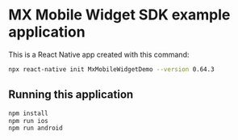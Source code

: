# MX Mobile Widget SDK example application

This is a React Native app created with this command:

```bash
npx react-native init MxMobileWidgetDemo --version 0.64.3
```

## Running this application

```bash
npm install
npm run ios
npm run android
```
